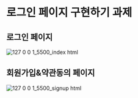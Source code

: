# 로그인 페이지 구현하기 과제

## 로그인 페이지
![127 0 0 1_5500_index html](https://user-images.githubusercontent.com/68142773/161440861-12a5dc9a-d1e6-4bc0-97b9-5d72fc35979a.png)


## 회원가입&약관동의 페이지
![127 0 0 1_5500_signup html](https://user-images.githubusercontent.com/68142773/161440854-1b3977c5-7f13-4544-a38b-feb56fb6f6de.png)

